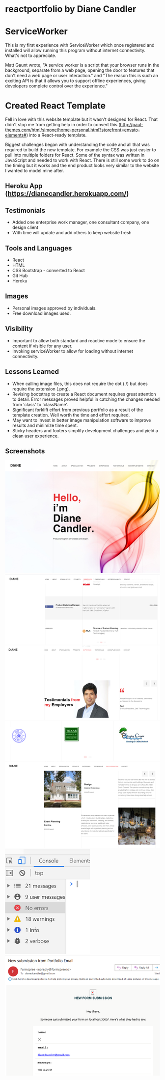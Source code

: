 # reactportfolio by Diane Candler

# ServiceWorker
This is my first experience with ServiceWorker which once registered and installed will allow running this program without internet connectivity.  What's not to appreciate. 

Matt Gaunt wrote, "A service worker is a script that your browser runs in the background, separate from a web page, opening the door to features that don't need a web page or user interaction." and "The reason this is such an exciting API is that it allows you to support offline experiences, giving developers complete control over the experience."

# Created React Template
Fell in love with this website template but it wasn't designed for React.  That didn't stop me from getting help in order to convert this (http://paul-themes.com/html/simone/home-personal.html?storefront=envato-elements#) into a React-ready template. 

Biggest challenges began with understanding the code and all that was required to build the new template.  For example the CSS was just easier to pull into multiple folders for React.  Some of the syntax was written in JavaScript and needed to work with React.  There is still some work to do on the timing but it works and the end product looks very similar to the website I wanted to model mine after.

## Heroku App (https://dianecandler.herokuapp.com/)

## Testimonials
* Added one enterprise work manager, one consultant company, one design client
* With time will update and add others to keep website fresh

##  Tools and Languages
* React
* HTML
* CSS Bootstrap - converted to React
* Git Hub 
* Heroku

## Images
* Personal images approved by individuals.
* Free download images used.

## Visibility
* Important to allow both standard and reactive mode to ensure the content if visible for any user.
* Invoking serviceWorker to allow for loading without internet connectivity.

## Lessons Learned
* When calling image files, this does not require the dot (./) but does require the extension (.png).
* Revising bootstrap to create a React document requires great attention to detail.  Error messages proved helpful in catching the changes needed from 'class' to 'className'.
* Significant forklift effort from previous portfolio as a result of the template creation.  Well worth the time and effort required.
* May want to invest in better image manipulation software to improve results and minimize time spent.
* Sticky headers and footers simplify development challenges and yield a clean user experience.

## Screenshots
![Hero Page](/public/img/heroPage.png)
![Experience Page 2 of 3](/public/img/experience.png)
![Testimonials #1](/public/img/Ravi.png)
![Volunteer Logos Page 1 of 2](/public/img/volunteerLogos.png)
![Skills & Education Page 2 of 2](/public/img/skillsEdu.png)
![Publishing w/o Errors](/public/img/noErrors.png)
![Contact Me email proof](/public/img/ctcEmail.png)